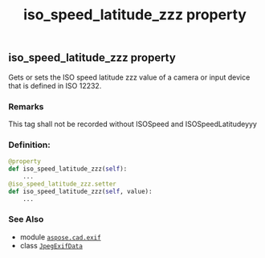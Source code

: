 ﻿---
title: iso_speed_latitude_zzz property
second_title: Aspose.CAD for Python via .NET API References
description: 
type: docs
weight: 840
url: /python-net/aspose.cad.exif/jpegexifdata/iso_speed_latitude_zzz/
is_root: false
---

## iso_speed_latitude_zzz property


Gets or sets the ISO speed latitude zzz value of a camera or input device that is defined in ISO 12232.

### Remarks 


This tag shall not be recorded without ISOSpeed and ISOSpeedLatitudeyyy
### Definition:
```python
@property
def iso_speed_latitude_zzz(self):
    ...
@iso_speed_latitude_zzz.setter
def iso_speed_latitude_zzz(self, value):
    ...
```

### See Also
* module [`aspose.cad.exif`](../../)
* class [`JpegExifData`](/cad/python-net/aspose.cad.exif/jpegexifdata)
